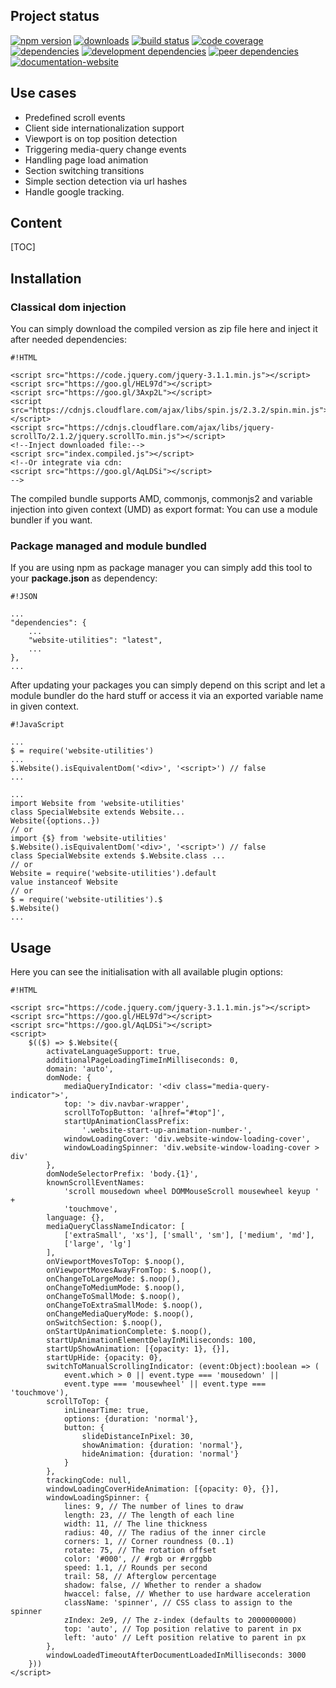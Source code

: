 <!-- !/usr/bin/env markdown
-*- coding: utf-8 -*-
region header
Copyright Torben Sickert (info["~at~"]torben.website) 16.12.2012

License
-------

This library written by Torben Sickert stand under a creative commons naming
3.0 unported license. See https://creativecommons.org/licenses/by/3.0/deed.de
endregion -->

Project status
--------------

[![npm version](https://badge.fury.io/js/website-utilities.svg)](https://www.npmjs.com/package/website-utilities)
[![downloads](https://img.shields.io/npm/dy/website-utilities.svg)](https://www.npmjs.com/package/website-utilities)
[![build status](https://travis-ci.org/thaibault/websiteUtilities.svg?branch=master)](https://travis-ci.org/thaibault/websiteUtilities)
[![code coverage](https://coveralls.io/repos/github/thaibault/websiteUtilitie/badge.svg)](https://coveralls.io/github/thaibault/websiteUtilities)
[![dependencies](https://img.shields.io/david/thaibault/website-utilities.svg)](https://david-dm.org/thaibault/website-utilities)
[![development dependencies](https://img.shields.io/david/dev/thaibault/website-utilities.svg)](https://david-dm.org/thaibault/website-utilities?type=dev)
[![peer dependencies](https://img.shields.io/david/peer/thaibault/website-utilities.svg)](https://david-dm.org/thaibault/website-utilities?type=peer)
[![documentation-website](https://img.shields.io/website-up-down-green-red/https/torben.website/websiteUtilities.svg?label=documentation-website)](https://torben.website/websiteUtilities)

<!--|deDE:Einsatzmöglichkeiten-->
Use cases
---------

<ul>
    <li>Predefined scroll events<!--deDE:Vordefinierte Scroll-Events--></li>
    <li>
        Client side internationalization support
        <!--deDE:Klientseitiger Internationalisierungs-Support-->
    </li>
    <li>
        Viewport is on top position detection
        <!--deDE:
            Erkennung wenn der sichbare Bereich der Website am obigen Rand ist
            und setzten entsprechender Events
        -->
    </li>
    <li>
        Triggering media-query change events
        <!--deDE:
            Auslösen von definierten Events wenn media-querys im responsive
             Design gewechselt werden.
        -->
    </li>
    <li>
        Handling page load animation
        <!--deDE:
            Ermöglichen von Animationen während die Webanwendung im Hintergrund
            geladen wird.
        -->
    </li>
    <li>
        Section switching transitions
        <!--deDE:Animationen zum Übergang einzelner Sektionen-->
    </li>
    <li>
        Simple section detection via url hashes
        <!--deDE:Erkennung der aktuellen Sektion anhand url Hashes-->
    </li>
    <li>Handle google tracking.<!--deDE:Verbindung zu google tracking.--></li>
</ul>

<!--|deDE:Inhalt-->
Content
-------

<!--Place for automatic generated table of contents.-->
[TOC]

<!--|deDE:Installation-->
Installation
------------

<!--|deDE:Klassische Dom-Integration-->
### Classical dom injection

You can simply download the compiled version as zip file here and inject it
after needed dependencies:
<!--deDE:
    Du kannst einfach das Plugin als Zip-Archiv herunterladen und per
    Script-Tag in deine Webseite integrieren:
-->

    #!HTML

    <script src="https://code.jquery.com/jquery-3.1.1.min.js"></script>
    <script src="https://goo.gl/HEL97d"></script>
    <script src="https://goo.gl/3Axp2L"></script>
    <script src="https://cdnjs.cloudflare.com/ajax/libs/spin.js/2.3.2/spin.min.js"></script>
    <script src="https://cdnjs.cloudflare.com/ajax/libs/jquery-scrollTo/2.1.2/jquery.scrollTo.min.js"></script>
    <!--Inject downloaded file:-->
    <script src="index.compiled.js"></script>
    <!--Or integrate via cdn:
    <script src="https://goo.gl/AqLDSi"></script>
    -->

The compiled bundle supports AMD, commonjs, commonjs2 and variable injection
into given context (UMD) as export format: You can use a module bundler if you
want.
<!--deDE:
    Das kompilierte Bundle unterstützt AMD, commonjs, commonjs2 und
    Variable-Injection in den gegebenen Context (UMD) als Export-Format:
    Dadurch können verschiedene Module-Bundler genutzt werden.
-->

<!--|deDE:Paket-Management und Modul-Komposition-->
### Package managed and module bundled

If you are using npm as package manager you can simply add this tool to your
**package.json** as dependency:
<!--deDE:
    Nutzt du npm als Paket-Manager, dann solltest du einfach deine
    <strong>package.json</strong> erweitern:
-->

    #!JSON

    ...
    "dependencies": {
        ...
        "website-utilities": "latest",
        ...
    },
    ...

After updating your packages you can simply depend on this script and let
a module bundler do the hard stuff or access it via an exported variable name
in given context.
<!--deDE:
    Nach einem Update deiner Pakete kannst du dieses Plugin einfach in deine
    JavaScript-Module importieren oder die exportierte Variable im gegebenen
    Context referenzieren.
-->

    #!JavaScript

    ...
    $ = require('website-utilities')
    ...
    $.Website().isEquivalentDom('<div>', '<script>') // false
    ...

    ...
    import Website from 'website-utilities'
    class SpecialWebsite extends Website...
    Website({options..})
    // or
    import {$} from 'website-utilities'
    $.Website().isEquivalentDom('<div>', '<script>') // false
    class SpecialWebsite extends $.Website.class ...
    // or
    Website = require('website-utilities').default
    value instanceof Website
    // or
    $ = require('website-utilities').$
    $.Website()
    ...

<!--deDE:Verwendung-->
Usage
-----

Here you can see the initialisation with all available plugin options:
<!--deDE:
    Hier werden alle möglichen Optionen die beim Initialisieren des Plugins
    gesetzt werden können angegeben:
-->

    #!HTML

    <script src="https://code.jquery.com/jquery-3.1.1.min.js"></script>
    <script src="https://goo.gl/HEL97d"></script>
    <script src="https://goo.gl/AqLDSi"></script>
    <script>
        $(($) => $.Website({
            activateLanguageSupport: true,
            additionalPageLoadingTimeInMilliseconds: 0,
            domain: 'auto',
            domNode: {
                mediaQueryIndicator: '<div class="media-query-indicator">',
                top: '> div.navbar-wrapper',
                scrollToTopButton: 'a[href="#top"]',
                startUpAnimationClassPrefix:
                    '.website-start-up-animation-number-',
                windowLoadingCover: 'div.website-window-loading-cover',
                windowLoadingSpinner: 'div.website-window-loading-cover > div'
            },
            domNodeSelectorPrefix: 'body.{1}',
            knownScrollEventNames:
                'scroll mousedown wheel DOMMouseScroll mousewheel keyup ' +
                'touchmove',
            language: {},
            mediaQueryClassNameIndicator: [
                ['extraSmall', 'xs'], ['small', 'sm'], ['medium', 'md'],
                ['large', 'lg']
            ],
            onViewportMovesToTop: $.noop(),
            onViewportMovesAwayFromTop: $.noop(),
            onChangeToLargeMode: $.noop(),
            onChangeToMediumMode: $.noop(),
            onChangeToSmallMode: $.noop(),
            onChangeToExtraSmallMode: $.noop(),
            onChangeMediaQueryMode: $.noop(),
            onSwitchSection: $.noop(),
            onStartUpAnimationComplete: $.noop(),
            startUpAnimationElementDelayInMiliseconds: 100,
            startUpShowAnimation: [{opacity: 1}, {}],
            startUpHide: {opacity: 0},
            switchToManualScrollingIndicator: (event:Object):boolean => (
                event.which > 0 || event.type === 'mousedown' ||
                event.type === 'mousewheel' || event.type === 'touchmove'),
            scrollToTop: {
                inLinearTime: true,
                options: {duration: 'normal'},
                button: {
                    slideDistanceInPixel: 30,
                    showAnimation: {duration: 'normal'},
                    hideAnimation: {duration: 'normal'}
                }
            },
            trackingCode: null,
            windowLoadingCoverHideAnimation: [{opacity: 0}, {}],
            windowLoadingSpinner: {
                lines: 9, // The number of lines to draw
                length: 23, // The length of each line
                width: 11, // The line thickness
                radius: 40, // The radius of the inner circle
                corners: 1, // Corner roundness (0..1)
                rotate: 75, // The rotation offset
                color: '#000', // #rgb or #rrggbb
                speed: 1.1, // Rounds per second
                trail: 58, // Afterglow percentage
                shadow: false, // Whether to render a shadow
                hwaccel: false, // Whether to use hardware acceleration
                className: 'spinner', // CSS class to assign to the spinner
                zIndex: 2e9, // The z-index (defaults to 2000000000)
                top: 'auto', // Top position relative to parent in px
                left: 'auto' // Left position relative to parent in px
            },
            windowLoadedTimeoutAfterDocumentLoadedInMilliseconds: 3000
        }))
    </script>

<!-- region modline
vim: set tabstop=4 shiftwidth=4 expandtab:
vim: foldmethod=marker foldmarker=region,endregion:
endregion -->
